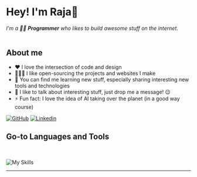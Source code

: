 # Hey! I'm Raja👋

<p>
  <em>
    I'm a  🧑‍💻 <b>Programmer</b>  who likes to build awesome stuff on the internet. <br/><br/>
  </em>
</p>

## **About me**

- ❤️ I love the intersection of code and design
- 👨🏽‍💻 I like open-sourcing the projects and websites I make
- 🌱 You can find me learning new stuff, especially sharing interesting new tools and technologies
- 💬 I like to talk about interesting stuff, just drop me a message! 😉
- ⚡ Fun fact: I love the idea of AI taking over the planet (in a good way course)

[![GitHub](https://img.shields.io/badge/-Github-000?logo=Github&logoColor=white&style=for-the-badge)](https://github.com/Raja1704/)
[![Linkedin](https://img.shields.io/badge/-LinkedIn-blue?style=for-the-badge&logo=Linkedin&logoColor=white)](https://www.linkedin.com/in/raja1704/)


## **Go-to Languages and Tools**

</br>

![My Skills](https://skillicons.dev/icons?i=ts,js,rust,html,css,tailwind,react,python,nodejs,mysql,nextjs,vim,vscode,c,cpp,java,docker,git,github,aws,bootstrap,vercel,markdown,netlify,expressjs,mongodb,go,figma,pps&perline=14)

<hr />
